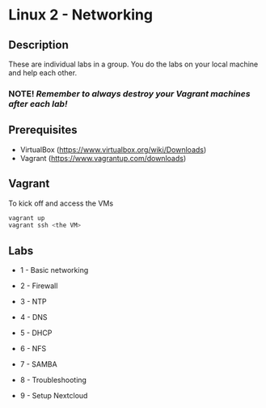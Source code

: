 # Linux 2 - Networking

## Description

These are individual labs in a group. You do the labs on your local machine and help each other.

### NOTE! *Remember to always destroy your Vagrant machines after each lab!*

## Prerequisites

- VirtualBox (https://www.virtualbox.org/wiki/Downloads)
- Vagrant (https://www.vagrantup.com/downloads)

## Vagrant

To kick off and access the VMs

```bash
vagrant up
vagrant ssh <the VM>
```

## Labs

- 1 - Basic networking

- 2 - Firewall

- 3 - NTP

- 4 - DNS

- 5 - DHCP

- 6 - NFS

- 7 - SAMBA

- 8 - Troubleshooting

- 9 - Setup Nextcloud
